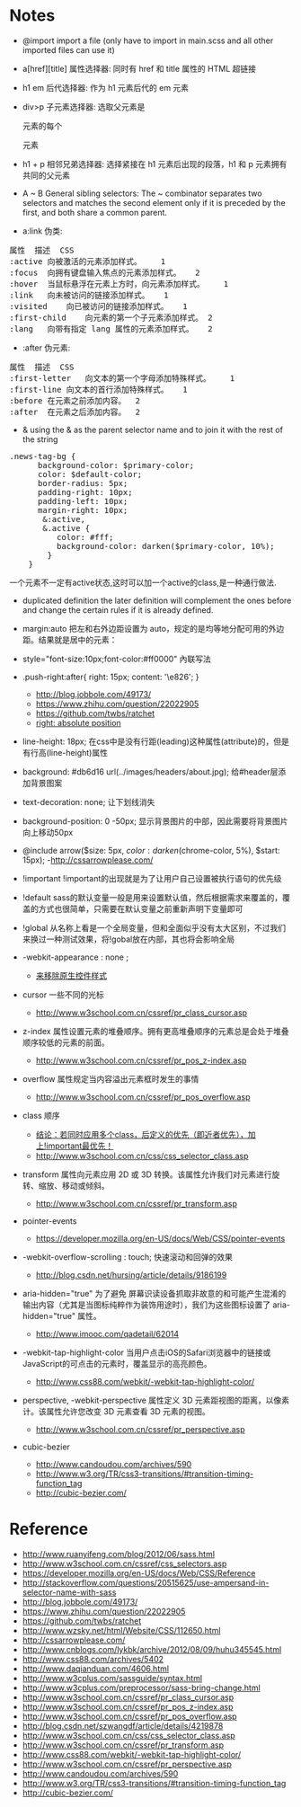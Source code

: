# Notes

 - @import
import a file (only have to import in main.scss and all other imported files can use it)

 - a[href][title]
属性选择器: 同时有 href 和 title 属性的 HTML 超链接

 - h1 em
后代选择器: 作为 h1 元素后代的 em 元素

 - div>p
子元素选择器: 选取父元素是 <div> 元素的每个 <p> 元素

 - h1 + p
相邻兄弟选择器: 选择紧接在 h1 元素后出现的段落，h1 和 p 元素拥有共同的父元素

 - A ~ B
General sibling selectors: The ~ combinator separates two selectors and matches the second element only if it is preceded by the first, and both share a common parent.

 - a:link
伪类: 

<pre>
属性	描述	CSS
:active	向被激活的元素添加样式。	1
:focus	向拥有键盘输入焦点的元素添加样式。	2
:hover	当鼠标悬浮在元素上方时，向元素添加样式。	1
:link	向未被访问的链接添加样式。	1
:visited	向已被访问的链接添加样式。	1
:first-child	向元素的第一个子元素添加样式。	2
:lang	向带有指定 lang 属性的元素添加样式。	2
</pre>

 - :after
伪元素:

<pre>
属性	描述	CSS
:first-letter	向文本的第一个字母添加特殊样式。	1
:first-line	向文本的首行添加特殊样式。	1
:before	在元素之前添加内容。	2
:after	在元素之后添加内容。	2
</pre>

 - &
using the & as the parent selector name and to join it with the rest of the string

<pre>
.news-tag-bg {
      background-color: $primary-color;
      color: $default-color;
      border-radius: 5px;
      padding-right: 10px;
      padding-left: 10px;
      margin-right: 10px;
       &:active,
       &.active {
          color: #fff;
          background-color: darken($primary-color, 10%);
        }
    }
</pre>
一个元素不一定有active状态,这时可以加一个active的class,是一种通行做法.

 - duplicated definition
the later definition will complement the ones before and change the certain rules if it is already defined.

 - margin:auto
把左和右外边距设置为 auto，规定的是均等地分配可用的外边距。结果就是居中的元素：

 - style="font-size:10px;font-color:#ff0000"
內联写法

 - .push-right:after{
     right: 15px;
     content: '\e826';
   }
    - http://blog.jobbole.com/49173/
    - https://www.zhihu.com/question/22022905
    - https://github.com/twbs/ratchet
    - [right: absolute position](http://www.w3school.com.cn/css/css_positioning_absolute.asp)
    
 - line-height: 18px;
在css中是没有行距(leading)这种属性(attribute)的，但是有行高(line-height)属性

 - background: #db6d16
   url(../images/headers/about.jpg);
给#header层添加背景图案

 - text-decoration: none;
让下划线消失

 - background-position: 0 -50px;
显示背景图片的中部，因此需要将背景图片向上移动50px

 - @include arrow($size: 5px, $color: darken($chrome-color, 5%), $start: 15px);
    -http://cssarrowplease.com/

 - !important
!important的出现就是为了让用户自己设置被执行语句的优先级

 - !default
sass的默认变量一般是用来设置默认值，然后根据需求来覆盖的，覆盖的方式也很简单，只需要在默认变量之前重新声明下变量即可

 - !global
从名称上看是一个全局变量，但和全面似乎没有太大区别，不过我们来换过一种测试效果，将!gobal放在内部，其也将会影响全局

 - -webkit-appearance : none ;
    - [来移除原生控件样式](http://www.daqianduan.com/4606.html)
    
 - cursor 一些不同的光标
    - http://www.w3school.com.cn/cssref/pr_class_cursor.asp
    
 - z-index 属性设置元素的堆叠顺序。拥有更高堆叠顺序的元素总是会处于堆叠顺序较低的元素的前面。
    - http://www.w3school.com.cn/cssref/pr_pos_z-index.asp
    
 - overflow 属性规定当内容溢出元素框时发生的事情
    - http://www.w3school.com.cn/cssref/pr_pos_overflow.asp
   
 - class 顺序
    - [结论：若同时应用多个class，后定义的优先（即近者优先），加上!important最优先！](http://blog.csdn.net/szwangdf/article/details/4219878)
    - http://www.w3school.com.cn/css/css_selector_class.asp
    
 - transform 属性向元素应用 2D 或 3D 转换。该属性允许我们对元素进行旋转、缩放、移动或倾斜。
    - http://www.w3school.com.cn/cssref/pr_transform.asp
    
 - pointer-events
    - https://developer.mozilla.org/en-US/docs/Web/CSS/pointer-events
    
 - -webkit-overflow-scrolling : touch; 快速滚动和回弹的效果
    - http://blog.csdn.net/hursing/article/details/9186199
    
 - aria-hidden="true" 为了避免 屏幕识读设备抓取非故意的和可能产生混淆的输出内容（尤其是当图标纯粹作为装饰用途时），我们为这些图标设置了 aria-hidden="true" 属性。
    - http://www.imooc.com/qadetail/62014
 
 - -webkit-tap-highlight-color 当用户点击iOS的Safari浏览器中的链接或JavaScript的可点击的元素时，覆盖显示的高亮颜色。
    - http://www.css88.com/webkit/-webkit-tap-highlight-color/
    
 - perspective, -webkit-perspective 属性定义 3D 元素距视图的距离，以像素计。该属性允许您改变 3D 元素查看 3D 元素的视图。
    - http://www.w3school.com.cn/cssref/pr_perspective.asp
 - cubic-bezier 
    - http://www.candoudou.com/archives/590
    - http://www.w3.org/TR/css3-transitions/#transition-timing-function_tag
    - http://cubic-bezier.com/
    
# Reference

 - http://www.ruanyifeng.com/blog/2012/06/sass.html
 - http://www.w3school.com.cn/cssref/css_selectors.asp
 - https://developer.mozilla.org/en-US/docs/Web/CSS/Reference
 - http://stackoverflow.com/questions/20515625/use-ampersand-in-selector-name-with-sass
 - http://blog.jobbole.com/49173/
 - https://www.zhihu.com/question/22022905
 - https://github.com/twbs/ratchet
 - http://www.wzsky.net/html/Website/CSS/112650.html
 - http://cssarrowplease.com/
 - http://www.cnblogs.com/lykbk/archive/2012/08/09/huhu345545.html
 - http://www.css88.com/archives/5402
 - http://www.daqianduan.com/4606.html
 - http://www.w3cplus.com/sassguide/syntax.html
 - http://www.w3cplus.com/preprocessor/sass-bring-change.html
 - http://www.w3school.com.cn/cssref/pr_class_cursor.asp
 - http://www.w3school.com.cn/cssref/pr_pos_z-index.asp
 - http://www.w3school.com.cn/cssref/pr_pos_overflow.asp
 - http://blog.csdn.net/szwangdf/article/details/4219878
 - http://www.w3school.com.cn/css/css_selector_class.asp
 - http://www.w3school.com.cn/cssref/pr_transform.asp
 - http://www.css88.com/webkit/-webkit-tap-highlight-color/
 - http://www.w3school.com.cn/cssref/pr_perspective.asp
 - http://www.candoudou.com/archives/590
 - http://www.w3.org/TR/css3-transitions/#transition-timing-function_tag
 - http://cubic-bezier.com/
